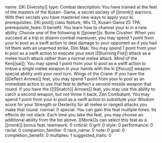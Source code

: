 name: [[Ki Diversity]]
type: Combat
description: You have trained at the feet of the masters of the Kusari- Gama, a secret society of [[monk]] warriors. With their secrets you have mastered new ways to apply your ki.
prerequisites: [[Ki pool]] class feature, Wis 13, Kusari-Gama 25 TPA.
prerequisite_feats: 0
benefit: You learn how to channel your ki in a new ability. Choose one of the following ki [[power]]s: Bone Crusher: When you succeed at a trip or disarm combat maneuver, you may spend 1 point from your ki pool as a swift action to deal damage to your opponent as if you had hit them with an unarmed strike. Dim Mak: You may spend 1 point from your ki pool as a swift action to execute your next [[Stunning Fist]] attack as a melee touch attack rather than a normal melee attack. Mind of the Ken[[sai]]: You may spend 1 point from your ki pool as a swift action to imbue a single melee weapon in your hands with the ki [[focus]] weapon special ability until your next turn. Wings of the Crane: If you have the [[Deflect Arrows]] feat, you may spend 1 point from your ki pool as an immediate action to use that feat to deflect a second missile weapon that round. If you have the [[[[Snatch]] Arrows]] feat, you may use this ability to catch a second weapon, but not throw it back. Zen Combatant: You may spend 1 point from your ki pool as a swift action to substitute your Wisdom score for your Strength or Dexterity for all melee or ranged attacks you make that round.
normal: 0
special: You can gain this feat multiple times. Its effects do not stack. Each time you take the feat, you may choose an additional ability from the list above. [[Monk]]s can select this feat as a [[monk]] bonus feat.
teamwork: 0
critical: 0
grit: 0
style: 0
performance: 0
racial: 0
companion_familiar: 0
race_name: 0
note: 0
goal: 0
completion_benefit: 0
multiples: 1
suggested_traits: 0
